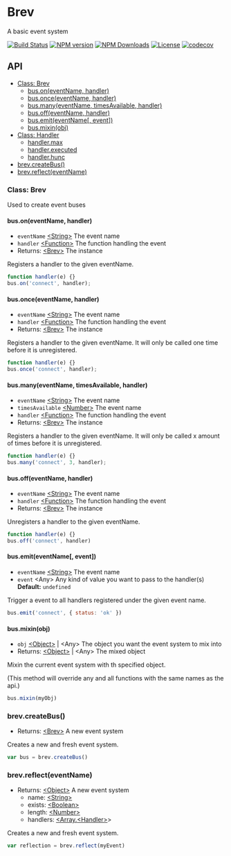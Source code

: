 # Brev
A basic event system

[![Build Status][img-travis]][url-travis]
[![NPM version][img-npm]][url-npm]
[![NPM Downloads][img-downloads]][url-downloads]
[![License][img-license]][url-license]
[![codecov][img-cc]][url-cc]

##

## API

- [Class: Brev](#class-brev)
    - [bus.on(eventName, handler)](#busoneventname-handler)
    - [bus.once(eventName, handler)](#busonceeventname-handler)
    - [bus.many(eventName, timesAvailable, handler)](#busmanyeventname-timesavailable-handler)
    - [bus.off(eventName, handler)](#busoffeventname-handler)
    - [bus.emit(eventName[, event])](#busemiteventname-event)
    - [bus.mixin(obj)](#busmixinobj)
- [Class: Handler](#class-hanlder)
    - [handler.max](#handlermax)
    - [handler.executed](#handlerexecuted)
    - [handler.hunc](#handlerhunc)
- [brev.createBus()](#brevcreatebus)
- [brev.reflect(eventName)](#brevreflecteventname)

### Class: Brev
Used to create event buses

#### bus.on(eventName, handler)
- `eventName` [\<String>][mdn-str] The event name
- `handler` [\<Function>][mdn-fun] The function handling the event
- Returns: [\<Brev>](#class-brev) The instance

Registers a handler to the given eventName.

```js
function handler(e) {}
bus.on('connect', handler);
```

#### bus.once(eventName, handler)
- `eventName` [\<String>][mdn-str] The event name
- `handler` [\<Function>][mdn-fun] The function handling the event
- Returns: [\<Brev>](#class-brev) The instance

Registers a handler to the given eventName.
It will only be called one time before it is unregistered.

```js
function handler(e) {}
bus.once('connect', handler);
```

#### bus.many(eventName, timesAvailable, handler)
- `eventName` [\<String>][mdn-str] The event name
- `timesAvailable` [\<Number>][mdn-num] The event name
- `handler` [\<Function>][mdn-fun] The function handling the event
- Returns: [\<Brev>](#class-brev) The instance

Registers a handler to the given eventName.
It will only be called x amount of times before it is unregistered.

```js
function handler(e) {}
bus.many('connect', 3, handler);
```

#### bus.off(eventName, handler)
- `eventName` [\<String>][mdn-str] The event name
- `handler` [\<Function>][mdn-fun] The function handling the event
- Returns: [\<Brev>](#class-brev) The instance

Unregisters a handler to the given eventName.

```js
function handler(e) {}
bus.off('connect', handler)
```

#### bus.emit(eventName\[, event])
- `eventName` [\<String>][mdn-str] The event name
- `event` \<Any> Any kind of value you want to pass to the handler(s) **Default:** `undefined`

Trigger a event to all handlers registered under the given event name.

```js
bus.emit('connect', { status: 'ok' })
```

#### bus.mixin(obj)
- `obj` [\<Object>][mdn-obj] | \<Any> The object you want the event system to mix into
- Returns: [\<Object>][mdn-obj] | \<Any> The mixed object

Mixin the current event system with th specified object.

(This method will override any and all functions with the same names as the api.)

```js
bus.mixin(myObj)
```

### brev.createBus()
- Returns: [\<Brev>](#class-brev) A new event system

Creates a new and fresh event system.

```js
var bus = brev.createBus()
```

### brev.reflect(eventName)
- Returns: [\<Object>][mdn-obj] A new event system
    - name: [\<String>][mdn-str]
    - exists: [\<Boolean>][mdn-bol]
    - length: [\<Number>][mdn-num]
    - handlers: [\<Array.][mdn-arr][\<Handler>](#handler)>

Creates a new and fresh event system.

```js
var reflection = brev.reflect(myEvent)
```

[mdn-str]: https://developer.mozilla.org/en-US/docs/Web/JavaScript/Reference/Global_Objects/String
[mdn-fun]: https://developer.mozilla.org/en-US/docs/Web/JavaScript/Reference/Global_Objects/Function
[mdn-num]: https://developer.mozilla.org/en-US/docs/Web/JavaScript/Reference/Global_Objects/Number
[mdn-obj]: https://developer.mozilla.org/en-US/docs/Web/JavaScript/Reference/Global_Objects/Object
[mdn-bol]: https://developer.mozilla.org/en-US/docs/Web/JavaScript/Reference/Global_Objects/Boolean
[mdn-arr]: https://developer.mozilla.org/en-US/docs/Web/JavaScript/Reference/Global_Objects/Array

[url-travis]: https://travis-ci.org/ocpu/Brev
[url-npm]: https://npmjs.org/package/brev
[url-license]: lisense.md
[url-downloads]: https://npmjs.org/package/brev
[url-cc]: https://codecov.io/gh/ocpu/Brev

[img-travis]: https://img.shields.io/travis/ocpu/Brev.svg?style=flat-square
[img-npm]: https://img.shields.io/npm/v/brev.svg?style=flat-square
[img-license]: https://img.shields.io/npm/l/brev.svg?style=flat-square
[img-downloads]: https://img.shields.io/npm/dm/brev.svg?style=flat-square
[img-cc]: https://img.shields.io/codecov/c/github/ocpu/Brev/master.svg?style=flat-square
